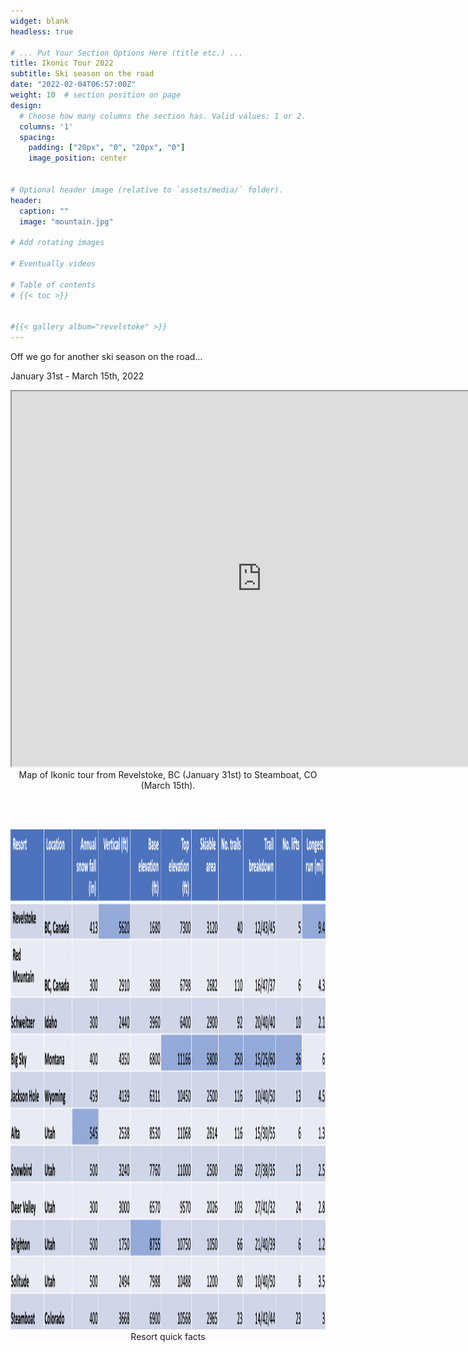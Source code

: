 ```yaml
---
widget: blank
headless: true

# ... Put Your Section Options Here (title etc.) ...
title: Ikonic Tour 2022
subtitle: Ski season on the road
date: "2022-02-04T06:57:00Z"
weight: 10  # section position on page
design:
  # Choose how many columns the section has. Valid values: 1 or 2.
  columns: '1'
  spacing:
    padding: ["20px", "0", "20px", "0"]
    image_position: center


# Optional header image (relative to `assets/media/` folder).
header:
  caption: ""
  image: "mountain.jpg"

# Add rotating images 

# Eventually videos

# Table of contents 
# {{< toc >}}


#{{< gallery album="revelstoke" >}}
---
```


Off we go for another ski season on the road...

January 31st - March 15th, 2022

<div align="center">
  <iframe src="https://www.google.com/maps/d/u/0/embed?mid=1SuYam2lJZkozO_aERZwX3b3TcO7z6Hys&ehbc=2E312F" width="800" height="600"></iframe>
  <figcaption>Map of Ikonic tour from Revelstoke, BC (January 31st) to Steamboat, CO (March 15th).</figcaption>
</div>

<br/><br/>

<div align="center">
  <img src="resort-quick-facts.png" width="1000" height="800">
  <figcaption>Resort quick facts</figcaption>
</div>
